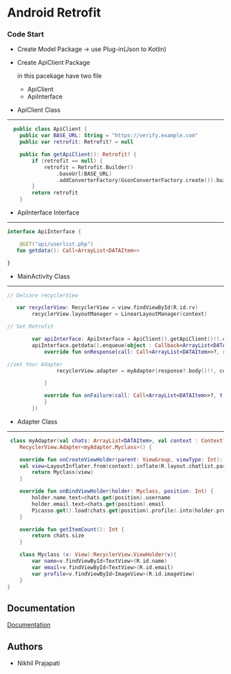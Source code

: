 # Android Retrofit 


### Code Start 

* Create Model Package -> use Plug-in(Json to Kotlin)

* Create ApiClient Package

     in this pacekage have two file

     * ApiClient
     * ApiInterface 

* ApiClient Class 
-----
```kotlin
  public class ApiClient {
    public var BASE_URL: String = "https://verify.example.com"
    public var retrofit: Retrofit? = null

    public fun getApiClient(): Retrofit? {
        if (retrofit == null) {
            retrofit = Retrofit.Builder()
                .baseUrl(BASE_URL)
                .addConverterFactory(GsonConverterFactory.create()).build()
        }
        return retrofit
    }
```

* ApiInterface Interface 
-----
```kotlin
interface ApiInterface {

    @GET("api/userlist.php")
   fun getdata(): Call<ArrayList<DATAItem>>

}
```

* MainActivity Class 
-----
```kotlin
// Delcare recyclerView

   var recyclerView: RecyclerView = view.findViewById(R.id.rv)
        recyclerView.layoutManager = LinearLayoutManager(context)

// Set Retrofit

        var apiInterface: ApiInterface = ApiClient().getApiClient()!!.create(ApiInterface::class.java)
        apiInterface.getdata().enqueue(object : Callback<ArrayList<DATAItem>> {
            override fun onResponse(call: Call<ArrayList<DATAItem>>?, response: Response<ArrayList<DATAItem>>?) {

//set Your Adapter 
                recyclerView.adapter = myAdapter(response?.body()!!, context)

            }

            override fun onFailure(call: Call<ArrayList<DATAItem>>?, t: Throwable?) {
            }
        })
```


* Adapter Class 
-----
```kotlin 
 class myAdapter(val chats: ArrayList<DATAItem>, val context : Context?):
    RecyclerView.Adapter<myAdapter.Myclass>() {

    override fun onCreateViewHolder(parent: ViewGroup, viewType: Int): Myclass {
    val view=LayoutInflater.from(context).inflate(R.layout.chatlist,parent,false)
        return Myclass(view)
    }

    override fun onBindViewHolder(holder: Myclass, position: Int) {
        holder.name.text=chats.get(position).username
        holder.email.text=chats.get(position).email
        Picasso.get().load(chats.get(position).profile).into(holder.profile)
    }

    override fun getItemCount(): Int {
        return chats.size
    }

    class Myclass (v: View):RecyclerView.ViewHolder(v){
        var name=v.findViewById<TextView>(R.id.name)
        var email=v.findViewById<TextView>(R.id.email)
        var profile=v.findViewById<ImageView>(R.id.imageView)
    }
}
```
## Documentation
[Documentation](https://square.github.io/retrofit/)
## Authors
- Nikhil Prajapati
